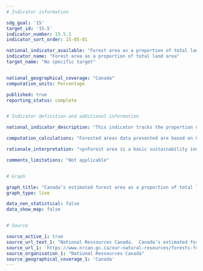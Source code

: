 ```yaml
---
# Indicator information

sdg_goal: '15'
target_id: '15.5'
indicator_number: 15.5.1
indicator_sort_order: 15-05-01

national_indicator_available: "Forest area as a proportion of total land area"
indicator_name: "Forest area as a proportion of total land area"
target_name: "No specific target"


national_geographical_coverage: "Canada" 
computation_units: Percentage

published: true
reporting_status: complete


# Indicator definition and additional information

national_indicator_description: "This indicator tracks the proportion of forested areas as a proportion of total land area. Forest area is a basic sustainability indicator and is important to monitor closely, particularly in regions where forest area is being lost. <em>(NRCan)</em>" 

computation_calculations: "Forested areas data presented are based on Canada’s National Forest Inventory (2005 base year), and adjusted annually for estimated forest area lost (deforestation) and gained (afforestation). <em>(NRCan)</em>"

rationale_interpretation: "<p>Forest area is a basic sustainability indicator and is important to monitor closely, particularly in regions where forest area is being lost. Changes in forest area can affect resource availability, biodiversity and environmental services.<br> Natural changes in forest area are thought to occur gradually, but climate change may cause accelerated forest change, including expansions in some areas and losses in others. <em>(NRCan)</em></p>"

comments_limitations: "Not applicable"


# Graph

graph_title: "Canada’s estimated forest area as a proportion of total land area"
graph_type: line

data_non_statistical: false
data_show_map: false


# Source

source_active_1: true
source_url_text_1: "National Ressources Canada.  Canada’s estimated forest area"
source_url_1: 'https://www.nrcan.gc.ca/our-natural-resources/forests-forestry/state-canadas-forests-report/how-much-forest-does-canada-have/indicator-forest-area/16397'
source_organisation_1: "National Ressources Canada"
source_geographical_coverage_1: 'Canada'
---
```

